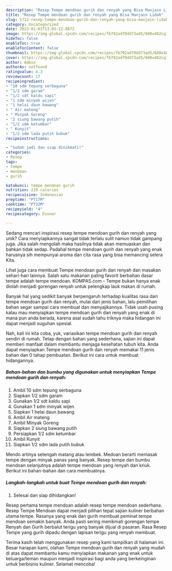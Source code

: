 ```yaml
---
description: "Resep Tempe mendoan gurih dan renyah yang Bisa Manjain Lidah"
title: "Resep Tempe mendoan gurih dan renyah yang Bisa Manjain Lidah"
slug: 1712-resep-tempe-mendoan-gurih-dan-renyah-yang-bisa-manjain-lidah
category: Uncategorized
date: 2023-01-01T13:03:12.887Z
image: https://img-global.cpcdn.com/recipes/fb792ad70dd73ad5/680x482cq70/tempe-mendoan-gurih-dan-renyah-foto-resep-utama.jpg
hideToc: false
enableToc: true
enableTocContent: false
thumbnail: https://img-global.cpcdn.com/recipes/fb792ad70dd73ad5/680x482cq70/tempe-mendoan-gurih-dan-renyah-foto-resep-utama.jpg
cover: https://img-global.cpcdn.com/recipes/fb792ad70dd73ad5/680x482cq70/tempe-mendoan-gurih-dan-renyah-foto-resep-utama.jpg
author: Admin
authorAv: notfound
ratingvalue: 4.3
reviewcount: 17
recipeingredient:
- "10 sdm tepung serbaguna"
- "1/2 sdm garam"
- "1/2 sdt kaldu sapi"
- "1 sdm minyak wijen"
- "1 helai daun bawang"
- " Air mateng"
- " Minyak Goreng"
- "2 siung bawang putih"
- "1/2 sdm ketumbar"
- " Kunyit"
- "1/2 sdm lada putih bubuk"
recipeinstructions:

- "Sudah jadi dan siap dinikmati!"
categories:
- Resep
tags:
- tempe
- mendoan
- gurih

katakunci: tempe mendoan gurih 
nutrition: 219 calories
recipecuisine: Indonesian
preptime: "PT17M"
cooktime: "PT32M"
recipeyield: "4"
recipecategory: Dinner

---
```





Sedang mencari inspirasi resep tempe mendoan gurih dan renyah yang unik? Cara menyiapkannya sangat tidak terlalu sulit namun tidak gampang juga. Jika salah mengolah maka hasilnya tidak akan memuaskan dan bahkan tidak sedap. Padahal tempe mendoan gurih dan renyah yang enak harusnya sih mempunyai aroma dan cita rasa yang bisa memancing selera Kita.





Lihat juga cara membuat Tempe mendoan gurih dan renyah dan masakan sehari-hari lainnya. Salah satu makanan paling favorit berbahan dasar tempe adalah tempe mendoan. KOMPAS.com - Tempe bukan hanya enak diolah menjadi gorengan renyah untuk pelengkap lauk makan di rumah.

Banyak hal yang sedikit banyak berpengaruh terhadap kualitas rasa dari tempe mendoan gurih dan renyah, mulai dari jenis bahan, lalu pemilihan bahan segar sampai cara membuat dan menyajikannya. Tidak usah pusing kalau mau menyiapkan tempe mendoan gurih dan renyah yang enak di mana pun anda berada, karena asal sudah tahu triknya maka hidangan ini dapat menjadi suguhan spesial.






Nah, kali ini kita coba, yuk, variasikan tempe mendoan gurih dan renyah sendiri di rumah. Tetap dengan bahan yang sederhana, sajian ini dapat memberi manfaat dalam membantu menjaga kesehatan tubuh kita. Anda dapat menyiapkan Tempe mendoan gurih dan renyah memakai 11 jenis bahan dan 0 tahap pembuatan. Berikut ini cara untuk membuat hidangannya.

<!--inarticleads1-->

##### Bahan-bahan dan bumbu yang digunakan untuk menyiapkan Tempe mendoan gurih dan renyah:

1. Ambil 10 sdm tepung serbaguna
1. Siapkan 1/2 sdm garam
1. Gunakan 1/2 sdt kaldu sapi
1. Gunakan 1 sdm minyak wijen
1. Siapkan 1 helai daun bawang
1. Ambil  Air mateng
1. Ambil  Minyak Goreng
1. Siapkan 2 siung bawang putih
1. Persiapkan 1/2 sdm ketumbar
1. Ambil  Kunyit
1. Siapkan 1/2 sdm lada putih bubuk


Mendo artinya setengah matang atau lembek. Medoan berarti memasak tempe dengan minyak panas yang banyak. Resep tempe dan bumbu mendoan selanjutnya adalah tempe mendoan yang renyah dan kriuk. Berikut ini bahan-bahan dan cara membuatnya. 

<!--inarticleads2-->

##### Langkah-langkah untuk buat Tempe mendoan gurih dan renyah:


1. Selesai dan siap dihidangkan!

Resep pertama tempe mendoan adalah resep tempe mendoan sederhana. Resep Tempe Mendoan dapat menjadi pilihan tepat sajian kuliner berbahan utama tempe. Rasanya yang enak dan gurih membuat peminat tempe mendoan semakin banyak. Anda pasti sering menikmati gorengan tempe Renyah dan Gurih berbalut terigu yang banyak dijual di pasaran. Rasa Resep Tempe yang gurih dipadu dengan lapisan terigu yang renyah membuat. 

Terima kasih telah menggunakan resep yang kami tampilkan di halaman ini. Besar harapan kami, olahan Tempe mendoan gurih dan renyah yang mudah di atas dapat membantu kamu menyiapkan makanan yang enak untuk keluarga/teman maupun menjadi inspirasi bagi anda yang berkeinginan untuk berbisnis kuliner. Selamat mencoba!
